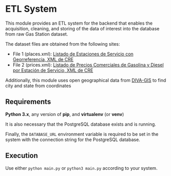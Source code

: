# ETL System

This module provides an ETL system for the backend that enables the acquisition, cleaning, and storing of the data of interest into the database from raw Gas Station dataset.

The dataset files are obtained from the following sites:
- File 1 (places.xml): [Listado de Estaciones de Servicio con Georreferencia, XML de CRE](https://datos.gob.mx/busca/dataset/estaciones-de-servicio-gasolineras-y-precios-finales-de-gasolina-y-diesel/resource/099481f4-14cb-4f99-aaf4-da846fb261e4)
- File 2 (prices.xml): [Listado de Precios Comerciales de Gasolina y Diesel por Estación de Servicio, XML de CRE](https://datos.gob.mx/busca/dataset/estaciones-de-servicio-gasolineras-y-precios-finales-de-gasolina-y-diesel/resource/b1e92ceb-ba04-420f-bf48-42e4e8a27fe1)

Additionally, this module uses open geographical data from [DIVA-GIS](https://www.diva-gis.org/) to find city and state from coordinates

## Requirements

**Python 3.x**, any version of **pip**, and **virtualenv** (or **venv**)

It is also necessary that the PostgreSQL database exists and is running.

Finally, the `DATABASE_URL` environment variable is required to be set in the system with the connection string for the PostgreSQL database.

## Execution

Use either  `python main.py`  or  `python3 main.py` according to your system.
